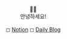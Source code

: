 <div align="center">

👋🏻<br>
안녕하세요! <br> <br>
◻ [Notion](https://6suk.notion.site/d8178c919339498ca4d8a80ef05734f2?v=d4a48a1db91a401295b8cd0fcf1e45e0) ◻ [Daily Blog](https://blog.naver.com/koandjo_)
</div>
